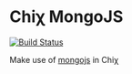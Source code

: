 Chiχ MongoJS
============

[![Build Status](https://travis-ci.org/nodule/mongojs.png)](https://travis-ci.org/nodule/mongojs)

Make use of [mongojs](https://github.com/mafintosh/mongojs) in Chiχ

